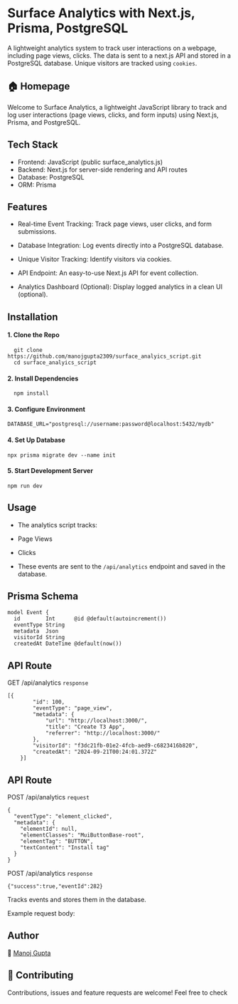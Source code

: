 
# Surface Analytics with Next.js, Prisma, PostgreSQL

A lightweight analytics system to track user interactions on a webpage, including page views, clicks. The data is sent to a next.js API and stored in a PostgreSQL database. Unique visitors are tracked using `cookies`.


## 🏠 Homepage
Welcome to Surface Analytics, a lightweight JavaScript library to track and log user interactions (page views, clicks, and form inputs) using Next.js, Prisma, and PostgreSQL.

## Tech Stack
- Frontend: JavaScript (public surface_analytics.js)
- Backend: Next.js for server-side rendering and API routes
- Database: PostgreSQL
- ORM: Prisma
## Features

- Real-time Event Tracking: Track page views, user clicks, and form submissions.

- Database Integration: Log events directly into a PostgreSQL database.

- Unique Visitor Tracking: Identify visitors via cookies.

- API Endpoint: An easy-to-use Next.js API for event collection.

- Analytics Dashboard (Optional): Display logged analytics in a clean UI (optional).



## Installation

#### 1. Clone the Repo

```http
  git clone https://github.com/manojgupta2309/surface_analyics_script.git
  cd surface_analyics_script
```


#### 2. Install Dependencies

```http
  npm install
```


#### 3. Configure Environment

```http
DATABASE_URL="postgresql://username:password@localhost:5432/mydb"
```


#### 4. Set Up Database

```http
npx prisma migrate dev --name init

```
#### 5. Start Development Server

```http
npm run dev
```


## Usage
- The analytics script tracks:

- Page Views
- Clicks

- These events are sent to the `/api/analytics` endpoint and saved in the database.

## Prisma Schema

```http
model Event {
  id        Int      @id @default(autoincrement())
  eventType String
  metadata  Json
  visitorId String
  createdAt DateTime @default(now())
```

## API Route
GET /api/analytics `response`
```http
[{
        "id": 100,
        "eventType": "page_view",
        "metadata": {
            "url": "http://localhost:3000/",
            "title": "Create T3 App",
            "referrer": "http://localhost:3000/"
        },
        "visitorId": "f3dc21fb-01e2-4fcb-aed9-c6823416b820",
        "createdAt": "2024-09-21T00:24:01.372Z"
    }]
```

## API Route
POST /api/analytics `request`
```http
{
  "eventType": "element_clicked",
  "metadata": {
    "elementId": null,
    "elementClasses": "MuiButtonBase-root",
    "elementTag": "BUTTON",
    "textContent": "Install tag"
  }
}

```
POST /api/analytics `response`

`
{"success":true,"eventId":282}
`

Tracks events and stores them in the database.

Example request body:








## Author

👤 [Manoj Gupta](mailto:gmanoj2310@gmail.com?subject=Your%20Subject%20Here)


## 🤝 Contributing

Contributions, issues and feature requests are welcome!
Feel free to check 
